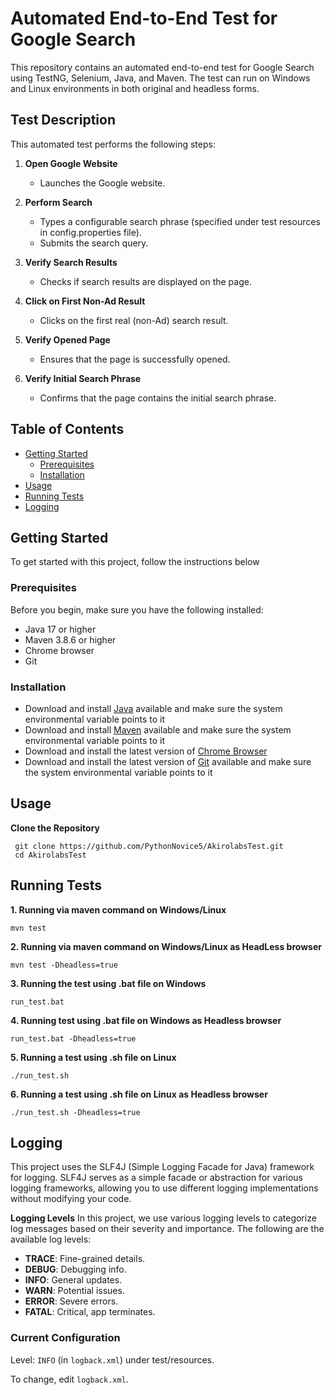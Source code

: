 # Automated End-to-End Test for Google Search

This repository contains an automated end-to-end test for Google Search using TestNG, Selenium, Java, and Maven. The test can run on Windows and Linux environments in both original and headless forms.

## Test Description

This automated test performs the following steps:

1. **Open Google Website**
   - Launches the Google website.

2. **Perform Search**
   - Types a configurable search phrase (specified under test resources in config.properties file).
   - Submits the search query.

3. **Verify Search Results**
   - Checks if search results are displayed on the page.

4. **Click on First Non-Ad Result**
   - Clicks on the first real (non-Ad) search result.

5. **Verify Opened Page**
   - Ensures that the page is successfully opened.

6. **Verify Initial Search Phrase**
   - Confirms that the page contains the initial search phrase.

## Table of Contents

- [Getting Started](#getting-started)
  - [Prerequisites](#prerequisites)
  - [Installation](#installation)
- [Usage](#usage)
- [Running Tests](#running-tests)
- [Logging](#logging)


## Getting Started

To get started with this project, follow the instructions below

### Prerequisites

Before you begin, make sure you have the following installed:

- Java 17 or higher
- Maven 3.8.6 or higher
- Chrome browser
- Git

### Installation
- Download and install [Java](https://www.java.com/download/ie_manual.jsp) available and make sure the system environmental variable points to it
- Download and install [Maven](https://maven.apache.org/download.cgi) available and make sure the system environmental variable points to it
- Download and install the latest version of [Chrome Browser](https://www.googleadservices.com/pagead/aclk?sa=L&ai=DChcSEwjug5KTpNeBAxUUp9UKHVE8BnQYABAAGgJ3cw&ase=2&gclid=Cj0KCQjw1OmoBhDXARIsAAAYGSHujsSoTwk0H1G7RgC-1Pt3qm6gKJ5Kq07F8MZ9crllSjTjT6n--GMaAiCoEALw_wcB&ei=e6waZYeqK46Fxc8P6JCxmAE&ohost=www.google.com&cid=CAESV-D2_-jWE4O2wHQzNOFVTiBHSdK3zxPb9VpJaB9TTTT0T-UU1wLVcYhH7kAx_vYPoWrWIsXMohwDB20guWl4a2rdIllyOs6d_u2VxSxRDhyggFpbHO02ww&sig=AOD64_3zvyT3UcU2AemBlSRNSMyyog_BNQ&q&sqi=2&nis=4&adurl&ved=2ahUKEwjH04qTpNeBAxWOQvEDHWhIDBMQ0Qx6BAgNEAE)
- Download and install the latest version of [Git](https://git-scm.com/downloads) available and make sure the system environmental variable points to it

## Usage

**Clone the Repository** 
   ```
    git clone https://github.com/PythonNovice5/AkirolabsTest.git
    cd AkirolabsTest
  ```
## Running Tests

  **1. Running via maven command on Windows/Linux** 
  
  ```
  mvn test
  ```

  **2. Running via maven command on Windows/Linux as HeadLess browser**
  
  ```
  mvn test -Dheadless=true
  ```
  
  **3. Running the test using .bat file on Windows**

 ```
 run_test.bat
 ```

 **4. Running test using .bat file on Windows as Headless browser**
 
 ```
 run_test.bat -Dheadless=true
 ```

 **5. Running a test using .sh file on Linux**

 ```  
 ./run_test.sh
 ```

 **6. Running a test using .sh file on Linux as Headless browser**
 
 ```   
 ./run_test.sh -Dheadless=true
 ```  

## Logging

This project uses the SLF4J (Simple Logging Facade for Java) framework for logging. SLF4J serves as a simple facade or abstraction for various logging frameworks, allowing you to use different logging implementations without modifying your code.

  **Logging Levels**
  In this project, we use various logging levels to categorize log messages based on their severity and importance. The following are the available log levels:

  - **TRACE**: Fine-grained details.
- **DEBUG**: Debugging info.
- **INFO**: General updates.
- **WARN**: Potential issues.
- **ERROR**: Severe errors.
- **FATAL**: Critical, app terminates.

### Current Configuration

Level: `INFO` (in `logback.xml`) under test/resources.

To change, edit `logback.xml`.


  

